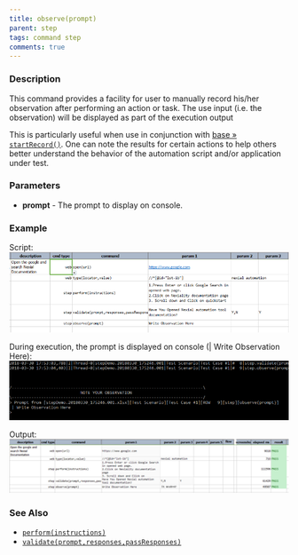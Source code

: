```yaml
---
title: observe(prompt)
parent: step
tags: command step
comments: true
---
```



### Description
This command provides a facility for user to manually record his/her observation after performing an action or task. 
The use input (i.e. the observation) will be displayed as part of the execution output

This is particularly useful when use in conjunction with [base &raquo; `startRecord()`](../base/startRecording()). One
can note the results for certain actions to help others better understand the behavior of the automation script and/or 
application under test.


### Parameters
- **prompt** \- The prompt to display on console.


### Example
Script:<br/>
![](image/observe(prompt)_02.png)

During execution, the prompt is displayed on console (\| Write Observation Here):<br/> 
![](image/observe(prompt)_01.png)

Output:<br/>
![](image/observe(prompt)_03.png)


### See Also
- [`perform(instructions)`](perform(instructions).html )
- [`validate(prompt,responses,passResponses)`](validate(prompt,responses,passResponses).html)
